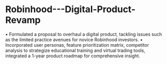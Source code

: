 # Robinhood---Digital-Product-Revamp
•	Formulated a proposal to overhaul a digital product, tackling issues such as the limited practice avenues for novice Robinhood investors.
•	Incorporated user personas, feature prioritization matrix, competitor analysis to strategize educational training and virtual trading tools, integrated a 1-year product roadmap for comprehensive insight.

